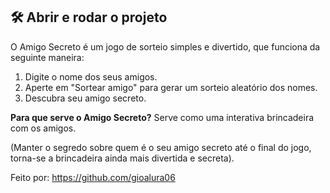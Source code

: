 ## 🛠️ Abrir e rodar o projeto

O Amigo Secreto é um jogo de sorteio simples e divertido, que funciona da seguinte maneira:

1. Digite o nome dos seus amigos.
2. Aperte em "Sortear amigo" para gerar um sorteio aleatório dos nomes.
3. Descubra seu amigo secreto.

**Para que serve o Amigo Secreto?**
Serve como uma interativa brincadeira com os amigos.

(Manter o segredo sobre quem é o seu amigo secreto até o final do jogo, torna-se a brincadeira ainda mais divertida e secreta).



Feito por:
https://github.com/gioalura06
